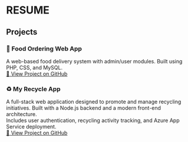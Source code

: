 # RESUME
## Projects

### 🍕 Food Ordering Web App
A web-based food delivery system with admin/user modules. Built using PHP, CSS, and MySQL.  
[🔗 View Project on GitHub](https://github.com/Dayaj2003/foodproject)

### ♻️ My Recycle App  
A full-stack web application designed to promote and manage recycling initiatives. Built with a Node.js backend and a modern front-end architecture.  
Includes user authentication, recycling activity tracking, and Azure App Service deployment.  
[🔗 View Project on GitHub](https://github.com/shreyanithin/My-Recycle-App)


